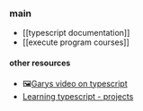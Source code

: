
### main

- [[typescript documentation]]
- [[execute program courses]]
#### other resources

* 🖼[Garys video on typescript](https://www.youtube.com/watch?v=GrnBXhsr0ng&ab_channel=Programmed)
* [Learning typescript - projects ](https://github.com/LearningTypeScript/projects)

